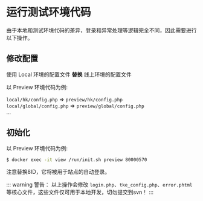 # 运行测试环境代码

由于本地和测试环境代码的差异，登录和异常处理等逻辑完全不同，因此需要进行以下操作。

## 修改配置

使用 Local 环境的配置文件 **替换** 线上环境的配置文件

以 Preview 环境代码为例:

`local/hk/config.php` => `preview/hk/config.php`    
`local/global/config.php` => `preview/global/config.php`    
...

## 初始化

以 Preview 环境代码为例:

```sh
$ docker exec -it view /run/init.sh preview 80000570
```

注意替换8ID，它将被用于站点的自动登录。

::: warning 警告：
以上操作会修改 `login.php`、`tke_config.php`、`error.phtml` 等核心文件，这些文件仅可用于本地开发，切勿提交到svn！
:::